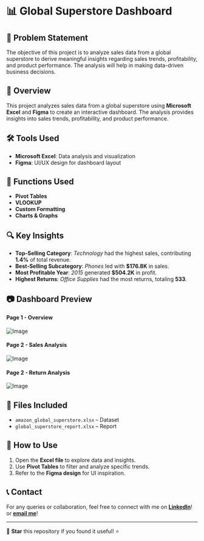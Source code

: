 # 📊 Global Superstore Dashboard

## 📝 Problem Statement
The objective of this project is to analyze sales data from a global superstore to derive meaningful insights regarding sales trends, profitability, and product performance. The analysis will help in making data-driven business decisions.

## 🚀 Overview
This project analyzes sales data from a global superstore using **Microsoft Excel** and **Figma** to create an interactive dashboard. The analysis provides insights into sales trends, profitability, and product performance.

## 🛠 Tools Used
- **Microsoft Excel**: Data analysis and visualization
- **Figma**: UI/UX design for dashboard layout

## 🔢 Functions Used
- **Pivot Tables**
- **VLOOKUP**
- **Custom Formatting**
- **Charts & Graphs**

## 🔍 Key Insights
- **Top-Selling Category**: *Technology* had the highest sales, contributing **1.4%** of total revenue.
- **Best-Selling Subcategory**: *Phones* led with **$176.8K** in sales.
- **Most Profitable Year**: *2015* generated **$504.2K** in profit.
- **Highest Returns**: *Office Supplies* had the most returns, totaling **533**.



## 📷 Dashboard Preview
#### Page 1 - Overview
![Image](https://github.com/user-attachments/assets/7770b6dd-f55c-4b05-aa11-c5faedc064cb)

#### Page 2 - Sales Analysis
![Image](https://github.com/user-attachments/assets/5b6dd783-ffee-4e47-8cc3-ebde18158ce9)

#### Page 2 - Return Analysis
![Image](https://github.com/user-attachments/assets/47dde8ef-a942-425d-bf7f-942265581a4a)


## 📂 Files Included
- `amazon_global_superstore.xlsx` – Dataset
- `global_superstore_report.xlsx` – Report


## 📖 How to Use
1. Open the **Excel file** to explore data and insights.
2. Use **Pivot Tables** to filter and analyze specific trends.
3. Refer to the **Figma design** for UI inspiration.

## 📞 Contact
For any queries or collaboration, feel free to connect with me on **[LinkedIn](https://www.linkedin.com/in/sandesharsud/)**!
or **[email me](mailto:contact.arsudsandesh@gmail.com)**!

---
🔗 **Star** this repository if you found it useful! ⭐
